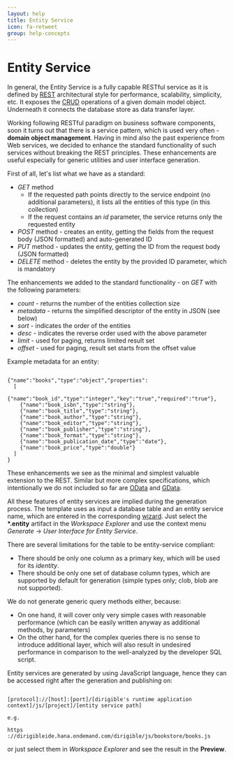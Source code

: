 ```yaml
---
layout: help
title: Entity Service
icon: fa-retweet
group: help-concepts
---
```


Entity Service
===

In general, the Entity Service is a fully capable RESTful service as it is defined by [REST](http://en.wikipedia.org/wiki/Representational_state_transfer) architectural style for performance, scalability, simplicity, etc. It exposes the [CRUD](http://en.wikipedia.org/wiki/Create,_read,_update_and_delete) operations of a given domain model object. Underneath it connects the database store as data transfer layer.

Working following RESTful paradigm on business software components, soon it turns out that there is a service pattern, which is used very often - **domain object management**. Having in mind also the past experience from Web services, we decided to enhance the standard functionality of such services without breaking the REST principles. These enhancements are useful especially for generic utilities and user interface generation.

First of all, let's list what we have as a standard:

*	*GET* method
	*	If the requested path points directly to the service endpoint (no additional parameters), it lists all the entities of this type (in this collection)
	*	If the request contains an *id* parameter, the service returns only the requested entity
*	*POST* method - creates an entity, getting the fields from the request body (JSON formatted) and auto-generated ID
*	*PUT* method - updates the entity, getting the ID from the request body (JSON formatted)
*	*DELETE* method - deletes the entity by the provided ID parameter, which is mandatory

The enhancements we added to the standard functionality - on *GET* with the following parameters:
*	*count* - returns the number of the entities collection size
*	*metadata* - returns the simplified descriptor of the entity in JSON (see below)
*	*sort* - indicates the order of the entities
*	*desc* - indicates the reverse order used with the above parameter
*	*limit* - used for paging, returns limited result set
*	*offset* - used for paging, result set starts from the offset value

Example metadata for an entity:

<pre><code>
{"name":"books","type":"object","properties":
  [
    {"name":"book_id","type":"integer","key":"true","required":"true"},
    {"name":"book_isbn","type":"string"},
    {"name":"book_title","type":"string"},
    {"name":"book_author","type":"string"},
    {"name":"book_editor","type":"string"},
    {"name":"book_publisher","type":"string"},
    {"name":"book_format","type":"string"},
    {"name":"book_publication_date","type":"date"},
    {"name":"book_price","type":"double"}
  ]
}
</code></pre>

These enhancements we see as the minimal and simplest valuable extension to the REST. Similar but more complex specifications, which intentionally we do not included so far are [OData](http://en.wikipedia.org/wiki/Open_Data_Protocol) and [GData](http://en.wikipedia.org/wiki/GData).

All these features of entity services are implied during the generation process. The template uses as input a database table and an entity service name, which are entered in the corresponding [wizard](../samples/entity_service.html).
Just select the **\*.entity** artifact in the *Workspace Explorer* and use the context menu *Generate* -> *User Interface for Entity Service*.

There are several limitations for the table to be entity-service compliant:

*	There should be only one column as a primary key, which will be used for its *identity*.
*	There should be only one set of database column types, which are supported by default for generation (simple types only; clob, blob are not supported).

We do not generate generic query methods either, because:
* On one hand, it will cover only very simple cases with reasonable performance (which can be easily written anyway as additional methods, by parameters)
* On the other hand, for the complex queries there is no sense to introduce additional layer, which will also result in undesired performance in comparison to the well-analyzed by the developer SQL script.

Entity services are generated by using JavaScript language, hence they can be accessed right after the generation and publishing on:

<pre><code>
[protocol]://[host]:[port]/[dirigible's runtime application context]/js/[project]/[entity service path]

e.g.

https ://dirigibleide.hana.ondemand.com/dirigible/js/bookstore/books.js
</code></pre>

or just select them in *Workspace Explorer* and see the result in the **Preview**.

